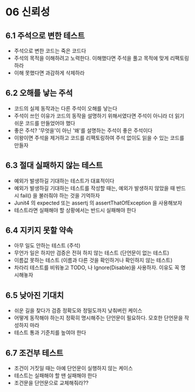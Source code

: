 # 06 신뢰성

## 6.1 주석으로 변한 테스트

- 주석으로 변한 코드는 죽은 코드다
- 주석의 목적을 이해하려고 노력한다. 이해했다면 주석을 풀고 목적에 맞게 리팩토링 하라
- 이해 못했다면 과감하게 삭제하라

## 6.2 오해를 낳는 주석

- 코드의 실제 동작과는 다른 주석이 오해를 낳는다
- 주석이 쓰인 이유가 코드의 동작을 설명하기 위해서였다면 주석이 아니라 더 읽기 쉬운 코드를 만들었어야 했다
- 좋은 주석? '무엇을'이 아닌 '왜'를 설명하는 주석이 좋은 주석이다
- 이왕이면 주석을 제거하고 코드를 리팩토링하여 주석 없이도 읽을 수 있는 코드를 만들자

## 6.3 절대 실패하지 않는 테스트

- 예외가 발생하길 기대하는 테스트가 대표적이다
- 예외가 발생하길 기대하는 테스트를 작성할 때는, 예외가 발생하지 않았을 때 반드시 fail() 을 불러줘야 하는 것을 기억하자
- Junit4 의 expected 또는 assertj 의 assertThatOfException 을 사용해보자
- 테스트라면 실패해야 할 상황에서는 반드시 실패해야 한다

## 6.4 지키지 못할 약속

- 아무 일도 안하는 테스트 (주석)
- 무언가 일은 하지만 검증은 전혀 하지 않는 테스트 (단언문이 없는 테스트)
- 이름값 못하는 테스트 (이름과 다른 것을 확인하거나 확인하지 않는 테스트)
- 차라리 테스트를 비워놓고 TODO, 나 Ignore(Disable)을 사용하자. 이유도 꼭 명시해놓자

## 6.5 낮아진 기대치

- 쉬운 길을 찾다가 검증 정확도와 정밀도까지 낮춰버린 케이스
- 어떻게 동작해야 하는지 정확히 명시해주는 단언문이 필요하다. 모호한 단언문을 작성하지 마라
- 테스트 통과 기준치를 높여야 한다

## 6.7 조건부 테스트

- 조건이 거짓일 때는 아예 단언문이 실행하지 않는 케이스
- 테스트는 실패해야 할 땐 실패해야 한다
- 조건문을 단언문으로 교체해줘라??


